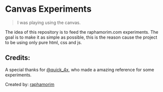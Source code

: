 # Canvas Experiments

> I was playing using the canvas.

The idea of this repository is to feed the raphamorim.com experiments. The goal is to make it as simple as possible, this is the reason cause the project to be using only pure html, css and js.

## Credits:

A special thanks for [@quick_4x](https://twitter.com/quick_4x), who made a amazing reference for some experiments.

Created by: [raphamorim](https://github.com/raphamorim/)
